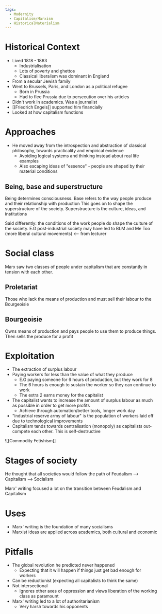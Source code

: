 ```yaml
---
tags:
  - Modernity
  - Capitalism/Marxism
  - HistoricalMaterialism
---
```

# Historical Context
- Lived 1818 - 1883
	- Industrialisation 
	- Lots of poverty and ghettos
	- Classical liberalism was dominant in England
- From a secular Jewish family
- Went to Brussels, Paris, and London as a political refugee
	- Born in Prussia
	- Had to flee Prussia due to persecution over his articles
- Didn't work in academics. Was a journalist
- [[Friedrich Engels]] supported him financially
- Looked at how capitalism functions


# Approaches
- He moved away from the introspection and abstraction of classical philosophy, towards practicality and empirical evidence
	- Avoiding logical systems and thinking instead about real life examples
	- Also escaping ideas of "essence" - people are shaped by their material conditions

## Being, base and superstructure
Being determines consciousness. Base refers to the way people produce and their relationship with production This goes on to shape the superstructure of the society. Superstructure is the culture, ideas, and institutions 

Said differently: the conditions of the work people do shape the culture of the society. E.G post-industrial society may have led to BLM and Me Too (more liberal cultural movements) <-- from lecturer

# Social class
Marx saw two classes of people under capitalism that are constantly in tension with each other.

## Proletariat
Those who lack the means of production and must sell their labour to the Bourgeoisie

## Bourgeoisie 
Owns means of production and pays people to use them to produce things. Then sells the produce for a profit

# Exploitation
- The extraction of surplus labour
- Paying workers for less than the value of what they produce
	- E.G paying someone for 6 hours of production, but they work for 8
	- The 6 hours is enough to sustain the worker so they can continue to work
	- The extra 2 earns money for the capitalist
- The capitalist wants to increase the amount of surplus labour as much as possible in order to get more profits
	- Achieve through automation/better tools, longer work day
- "Industrial reserve army of labour" is the population of workers laid off due to technological improvements
- Capitalism tends towards centralisation (monopoly) as capitalists out-compete each other. This is self-destructive

![[Commodity Fetishism]] 

# Stages of society
He thought that all societies would follow the path of Feudalism --> Capitalism --> Socialism

Marx' writing focused a lot on the transition between Feudalism and Capitalism

# Uses
- Marx' writing is the foundation of many socialisms
- Marxist ideas are applied across academics, both cultural and economic 

# Pitfalls
- The global revolution he predicted never happened
	- Expecting that it will happen if things just get bad enough for workers
- Can be reductionist (expecting all capitalists to think the same)
- Not intersectional
	- Ignores other axes of oppression and views liberation of the working class as paramount
- Marx' writing led to a lot of authoritarianism 
	- Very harsh towards his opponents